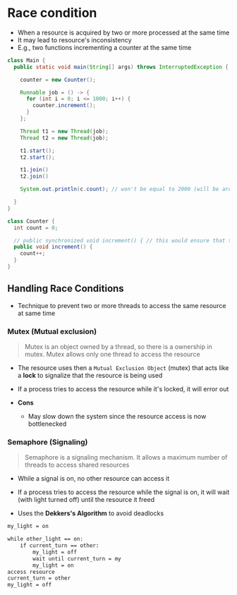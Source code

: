 # Race condition

- When a resource is acquired by two or more processed at the same time
- It may lead to resource's inconsistency
- E.g., two functions incrementing a counter at the same time

```java
class Main {
  public static void main(String[] args) throws InterruptedException {

    counter = new Counter();

    Runnable job = () -> {
      for (int i = 0; i <= 1000; i++) {
        counter.increment();
      }
    };

    Thread t1 = new Thread(job);
    Thread t2 = new Thread(job);

    t1.start();
    t2.start();

    t1.join()
    t2.join()

    System.out.println(c.count); // won't be equal to 2000 (will be around ~1800)

  }
}

class Counter {
  int count = 0;

  // public synchronized void increment() { // this would ensure that this method can be called only once per time
  public void increment() {
    count++;
  }
}
```

## Handling Race Conditions

- Technique to prevent two or more threads to access the same resource at same time

### Mutex (Mutual exclusion)

> Mutex is an object owned by a thread, so there is a ownership in mutex. Mutex allows only one thread to access the resource

- The resource uses then a `Mutual Exclusion Object` (mutex) that acts like a **lock** to signalize that the resource is being used
- If a process tries to access the resource while it's locked, it will error out

- **Cons**
  - May slow down the system since the resource access is now bottlenecked

### Semaphore (Signaling)

> Semaphore is a signaling mechanism. It allows a maximum number of threads to access shared resources

- While a signal is on, no other resource can access it
- If a process tries to access the resource while the signal is on, it will wait (with light turned off) until the resource it freed

- Uses the **Dekkers's Algorithm** to avoid deadlocks

```txt
my_light = on

while other_light == on:
    if current_turn == other:
        my_light = off
        wait until current_turn = my
        my_light = on
access resource
current_turn = other
my_light = off
```
